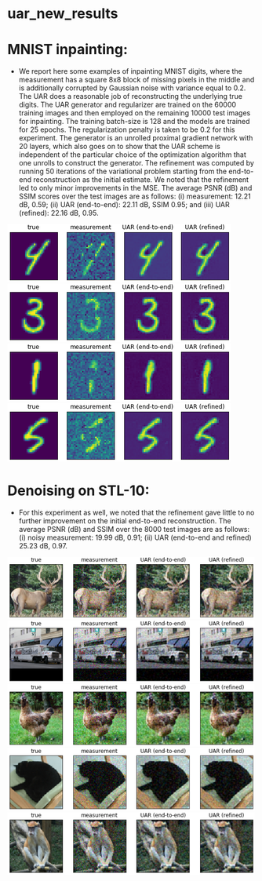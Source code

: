 # uar_new_results

# MNIST inpainting:
* We report here some examples of inpainting MNIST digits, where the measurement has a square 8x8 block of missing pixels in the middle and is additionally corrupted by Gaussian noise with variance equal to 0.2. The UAR does a reasonable job of reconstructing the underlying true digits. The UAR generator and regularizer are trained on the 60000 training images and then employed on the remaining 10000 test images for inpainting. The training batch-size is 128 and the models are trained for 25 epochs. The regularization penalty is taken to be 0.2 for this experiment. The generator is an unrolled proximal gradient network with 20 layers, which also goes on to show that the UAR scheme is independent of the particular choice of the optimization algorithm that one unrolls to construct the generator. The refinement was computed by running 50 iterations of the variational problem starting from the end-to-end reconstruction as the initial estimate. We noted that the refinement led to only minor improvements in the MSE. The average PSNR (dB) and SSIM scores over the test images are as follows: (i) measurement: 12.21 dB, 0.59; (ii) UAR (end-to-end): 22.11 dB, SSIM 0.95; and (iii) UAR (refined): 22.16 dB, 0.95.

![Alt text](/MNIST_inpainting/uar_inpaint_mnist_ex10_ver1.png)  <br />
![Alt text](/MNIST_inpainting/uar_inpaint_mnist_ex13_ver1.png) <br />
![Alt text](/MNIST_inpainting/uar_inpaint_mnist_ex15_ver1.png) <br />
![Alt text](/MNIST_inpainting/uar_inpaint_mnist_ex20_ver1.png) 

# Denoising on STL-10:
* For this experiment as well, we noted that the refinement gave little to no further improvement on the initial end-to-end reconstruction. The average PSNR (dB) and SSIM over the 8000 test images are as follows: (i) noisy measurement: 19.99 dB, 0.91; (ii) UAR (end-to-end and refined) 25.23 dB, 0.97.

![Alt text](/STL10_images/uar_denoise_stl10_ex1_ver1.png)  <br />
![Alt text](/STL10_images/uar_denoise_stl10_ex2_ver1.png)  <br />
![Alt text](/STL10_images/uar_denoise_stl10_ex4_ver1.png)  <br />
![Alt text](/STL10_images/uar_denoise_stl10_ex10_ver1.png)  <br />
![Alt text](/STL10_images/uar_denoise_stl10_ex12_ver1.png) 

